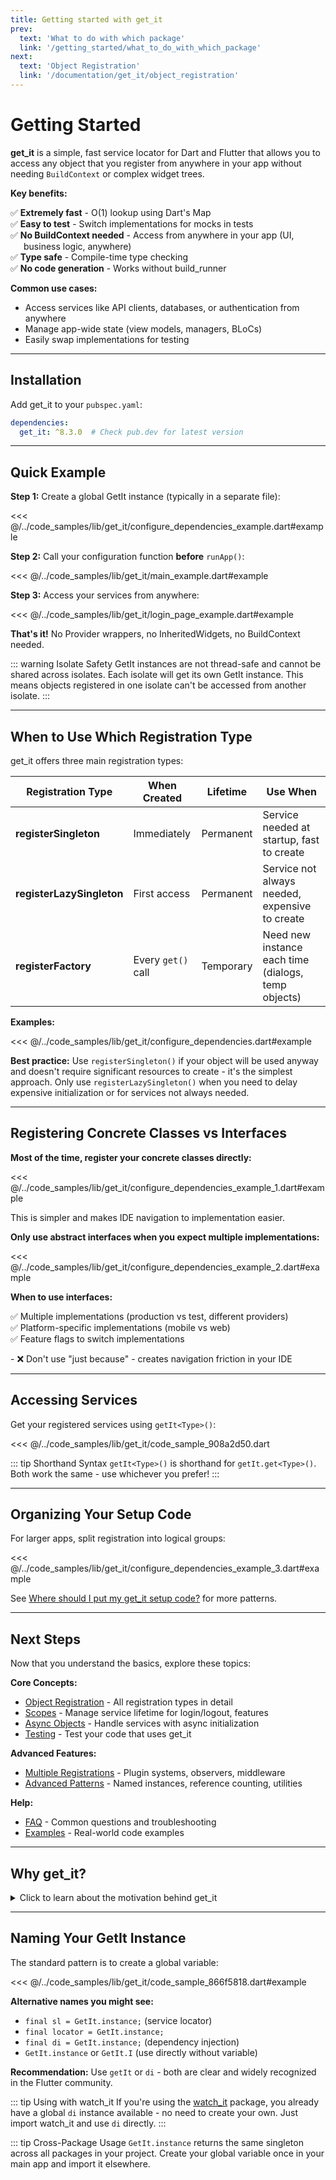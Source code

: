 ```yaml
---
title: Getting started with get_it
prev:
  text: 'What to do with which package'
  link: '/getting_started/what_to_do_with_which_package'
next:
  text: 'Object Registration'
  link: '/documentation/get_it/object_registration'
---
```


# Getting Started

<strong>get_it</strong> is a simple, fast service locator for Dart and Flutter that allows you to access any object that you register from anywhere in your app without needing `BuildContext` or complex widget trees.

<strong>Key benefits:</strong>
<ul style="list-style: none; padding-left: 0;">
  <li style="padding-left: 1.5em; text-indent: -1.5em;">✅ <strong>Extremely fast</strong> - O(1) lookup using Dart's Map</li>
  <li style="padding-left: 1.5em; text-indent: -1.5em;">✅ <strong>Easy to test</strong> - Switch implementations for mocks in tests</li>
  <li style="padding-left: 1.5em; text-indent: -1.5em;">✅ <strong>No BuildContext needed</strong> - Access from anywhere in your app (UI, business logic, anywhere)</li>
  <li style="padding-left: 1.5em; text-indent: -1.5em;">✅ <strong>Type safe</strong> - Compile-time type checking</li>
  <li style="padding-left: 1.5em; text-indent: -1.5em;">✅ <strong>No code generation</strong> - Works without build_runner</li>
</ul>

<strong>Common use cases:</strong>
- Access services like API clients, databases, or authentication from anywhere
- Manage app-wide state (view models, managers, BLoCs)
- Easily swap implementations for testing

---

## Installation

Add get_it to your `pubspec.yaml`:

```yaml
dependencies:
  get_it: ^8.3.0  # Check pub.dev for latest version
```

---

## Quick Example

<strong>Step 1:</strong> Create a global GetIt instance (typically in a separate file):


<<< @/../code_samples/lib/get_it/configure_dependencies_example.dart#example

<strong>Step 2:</strong> Call your configuration function <strong>before</strong> `runApp()`:


<<< @/../code_samples/lib/get_it/main_example.dart#example

<strong>Step 3:</strong> Access your services from anywhere:


<<< @/../code_samples/lib/get_it/login_page_example.dart#example

<strong>That's it!</strong> No Provider wrappers, no InheritedWidgets, no BuildContext needed.

::: warning Isolate Safety
GetIt instances are not thread-safe and cannot be shared across isolates. Each isolate will get its own GetIt instance. This means objects registered in one isolate can't be accessed from another isolate.
:::

---

## When to Use Which Registration Type

get_it offers three main registration types:

| Registration Type | When Created | Lifetime | Use When |
|-------------------|--------------|----------|----------|
| <strong>registerSingleton</strong> | Immediately | Permanent | Service needed at startup, fast to create |
| <strong>registerLazySingleton</strong> | First access | Permanent | Service not always needed, expensive to create |
| <strong>registerFactory</strong> | Every `get()` call | Temporary | Need new instance each time (dialogs, temp objects) |

<strong>Examples:</strong>


<<< @/../code_samples/lib/get_it/configure_dependencies.dart#example

<strong>Best practice:</strong> Use `registerSingleton()` if your object will be used anyway and doesn't require significant resources to create - it's the simplest approach. Only use `registerLazySingleton()` when you need to delay expensive initialization or for services not always needed.

---

## Registering Concrete Classes vs Interfaces

<strong>Most of the time, register your concrete classes directly:</strong>


<<< @/../code_samples/lib/get_it/configure_dependencies_example_1.dart#example

This is simpler and makes IDE navigation to implementation easier.

<strong>Only use abstract interfaces when you expect multiple implementations:</strong>


<<< @/../code_samples/lib/get_it/configure_dependencies_example_2.dart#example

<strong>When to use interfaces:</strong>
<ul style="list-style: none; padding-left: 0;">
  <li style="padding-left: 1.5em; text-indent: -1.5em;">✅ Multiple implementations (production vs test, different providers)</li>
  <li style="padding-left: 1.5em; text-indent: -1.5em;">✅ Platform-specific implementations (mobile vs web)</li>
  <li style="padding-left: 1.5em; text-indent: -1.5em;">✅ Feature flags to switch implementations</li>
</ul>
- ❌ Don't use "just because" - creates navigation friction in your IDE

---

## Accessing Services

Get your registered services using `getIt<Type>()`:


<<< @/../code_samples/lib/get_it/code_sample_908a2d50.dart

::: tip Shorthand Syntax
`getIt<Type>()` is shorthand for `getIt.get<Type>()`. Both work the same - use whichever you prefer!
:::

---

## Organizing Your Setup Code

For larger apps, split registration into logical groups:


<<< @/../code_samples/lib/get_it/configure_dependencies_example_3.dart#example

See [Where should I put my get_it setup code?](/documentation/get_it/faq#where-should-i-put-my-get-it-setup-code) for more patterns.

---

## Next Steps

Now that you understand the basics, explore these topics:

<strong>Core Concepts:</strong>
- [Object Registration](/documentation/get_it/object_registration) - All registration types in detail
- [Scopes](/documentation/get_it/scopes) - Manage service lifetime for login/logout, features
- [Async Objects](/documentation/get_it/async_objects) - Handle services with async initialization
- [Testing](/documentation/get_it/testing) - Test your code that uses get_it

<strong>Advanced Features:</strong>
- [Multiple Registrations](/documentation/get_it/multiple_registrations) - Plugin systems, observers, middleware
- [Advanced Patterns](/documentation/get_it/advanced) - Named instances, reference counting, utilities

<strong>Help:</strong>
- [FAQ](/documentation/get_it/faq) - Common questions and troubleshooting
- [Examples](/examples/get_it/get_it) - Real-world code examples

---

## Why get_it?

<details>
<summary>Click to learn about the motivation behind get_it</summary>

As your app grows, you need to separate business logic from UI code. This makes your code easier to test and maintain. But how do you access these services from your widgets?

<strong>Traditional approaches and their limitations:</strong>

<strong>InheritedWidget / Provider:</strong>
- ❌ Requires `BuildContext` (not available in business layer)
- ❌ Adds complexity to widget tree
- ❌ Hard to access from background tasks, isolates

<strong>Plain Singletons:</strong>
- ❌ Can't swap implementation for tests
- ❌ Tight coupling to concrete classes
- ❌ No lifecycle management

<strong>IoC/DI Containers:</strong>
- ❌ Slow startup (reflection-based)
- ❌ "Magic" - hard to understand where objects come from
- ❌ Most don't work with Flutter (no reflection)

<strong>get_it solves these problems:</strong>
<ul style="list-style: none; padding-left: 0;">
  <li style="padding-left: 1.5em; text-indent: -1.5em;">✅ Access from anywhere without BuildContext</li>
  <li style="padding-left: 1.5em; text-indent: -1.5em;">✅ Easy to mock for tests (register interface, swap implementation)</li>
  <li style="padding-left: 1.5em; text-indent: -1.5em;">✅ Extremely fast (no reflection, just Map lookup)</li>
  <li style="padding-left: 1.5em; text-indent: -1.5em;">✅ Clear and explicit (you see exactly what's registered)</li>
  <li style="padding-left: 1.5em; text-indent: -1.5em;">✅ Lifecycle management (scopes, disposal)</li>
  <li style="padding-left: 1.5em; text-indent: -1.5em;">✅ Works in pure Dart and Flutter</li>
</ul>

<strong>Service Locator pattern:</strong>

get_it implements the Service Locator pattern - it decouples interface (abstract class) from concrete implementation while allowing access from anywhere.

For deeper understanding, read Martin Fowler's classic article: [Inversion of Control Containers and the Dependency Injection pattern](https://martinfowler.com/articles/injection.html)

</details>

---

## Naming Your GetIt Instance

The standard pattern is to create a global variable:


<<< @/../code_samples/lib/get_it/code_sample_866f5818.dart#example

<strong>Alternative names you might see:</strong>
- `final sl = GetIt.instance;` (service locator)
- `final locator = GetIt.instance;`
- `final di = GetIt.instance;` (dependency injection)
- `GetIt.instance` or `GetIt.I` (use directly without variable)

<strong>Recommendation:</strong> Use `getIt` or `di` - both are clear and widely recognized in the Flutter community.

::: tip Using with watch_it
If you're using the [watch_it](https://pub.dev/packages/watch_it) package, you already have a global `di` instance available - no need to create your own. Just import watch_it and use `di` directly.
:::

::: tip Cross-Package Usage
`GetIt.instance` returns the same singleton across all packages in your project. Create your global variable once in your main app and import it elsewhere.
